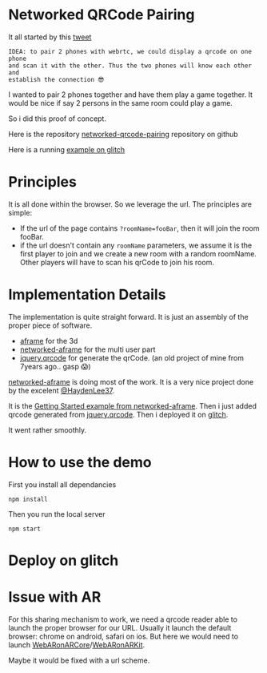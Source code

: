 # Networked QRCode Pairing

It all started by this [tweet](https://twitter.com/jerome_etienne/status/954390926209806336)

    IDEA: to pair 2 phones with webrtc, we could display a qrcode on one phone 
    and scan it with the other. Thus the two phones will know each other and 
    establish the connection 😎

I wanted to pair 2 phones together and have them play a game together.
It would be nice if say 2 persons in the same room could play a game.

So i did this proof of concept.

Here is the repository [networked-qrcode-pairing](https://github.com/jeromeetienne/networked-qrcode-pairing) repository on github

Here is a running [example on glitch](https://networked-qrcode-pairing.glitch.me/)

# Principles
It is all done within the browser. So we leverage the url. The principles are simple:

- If the url of the page contains ```?roomName=fooBar```, then it will join the room fooBar.
- if the url doesn't contain any ```roomName``` parameters, we assume it is the first
player to join and we create a new room with a random roomName.
Other players will have to scan his qrCode to join his room.

# Implementation Details
The implementation is quite straight forward. It is just an assembly of the proper
piece of software.

- [aframe](https://aframe.io) for the 3d
- [networked-aframe](https://github.com/networked-aframe/networked-aframe) for the multi user part
- [jquery.qrcode](https://github.com/jeromeetienne/jquery-qrcode) for generate the qrCode. (an old project of mine from 7years ago.. gasp 😱)

[networked-aframe](https://github.com/networked-aframe/networked-aframe) is doing most of the work. 
It is a very nice project done by the excelent [@HaydenLee37](https://twitter.com/HaydenLee37).

It is the [Getting Started example from networked-aframe](https://github.com/networked-aframe/networked-aframe#getting-started).
Then i just added qrcode generated from [jquery.qrcode](https://github.com/jeromeetienne/jquery-qrcode).
Then i deployed it on [glitch](https://glitch.com/~same-magazine).

It went rather smoothly.


# How to use the demo

First you install all dependancies
```
npm install
```

Then you run the local server

```
npm start
```

# Deploy on glitch


# Issue with AR 
For this sharing mechanism to work, 
we need a qrcode reader able to launch the proper browser for our URL.
Usually it launch the default browser: chrome on android, safari on ios.
But here we would need to launch [WebARonARCore](https://github.com/google-ar/WebARonARCore)/[WebARonARKit](https://github.com/google-ar/WebARonARKit).

Maybe it would be fixed with a url scheme.
